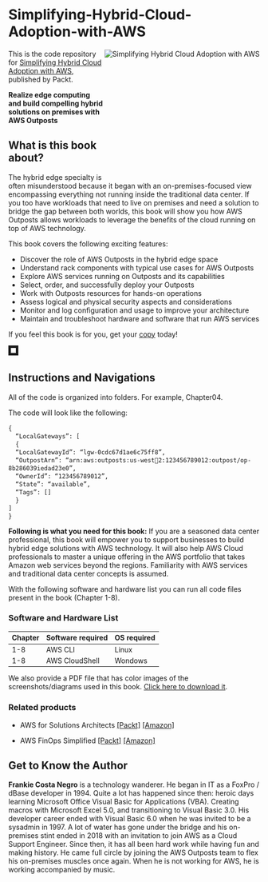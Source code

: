 # Simplifying-Hybrid-Cloud-Adoption-with-AWS

<a href="https://www.packtpub.com/product/simplifying-hybrid-cloud-adoption-with-aws/9781803231754"><img src="https://static.packt-cdn.com/products/9781803231754/cover/smaller" alt="Simplifying Hybrid Cloud Adoption with AWS" height="256px" align="right"></a>

This is the code repository for [Simplifying Hybrid Cloud Adoption with AWS](https://www.packtpub.com/product/simplifying-hybrid-cloud-adoption-with-aws/9781803231754), published by Packt.

**Realize edge computing and build compelling hybrid solutions on premises with AWS Outposts**

## What is this book about?
The hybrid edge specialty is often misunderstood because it began with an on-premises-focused view encompassing everything not running inside the traditional data center. If you too have workloads that need to live on premises and need a solution to bridge the gap between both worlds, this book will show you how AWS Outposts allows workloads to leverage the benefits of the cloud running on top of AWS technology.

This book covers the following exciting features:
* Discover the role of AWS Outposts in the hybrid edge space
* Understand rack components with typical use cases for AWS Outposts
* Explore AWS services running on Outposts and its capabilities
* Select, order, and successfully deploy your Outposts
* Work with Outposts resources for hands-on operations
* Assess logical and physical security aspects and considerations
* Monitor and log configuration and usage to improve your architecture
* Maintain and troubleshoot hardware and software that run AWS services

If you feel this book is for you, get your [copy](https://www.amazon.com/dp/1803231750) today!

<a href="https://www.packtpub.com/?utm_source=github&utm_medium=banner&utm_campaign=GitHubBanner"><img src="https://raw.githubusercontent.com/PacktPublishing/GitHub/master/GitHub.png" 
alt="https://www.packtpub.com/" border="5" /></a>

## Instructions and Navigations
All of the code is organized into folders. For example, Chapter04.

The code will look like the following:
```
{
  “LocalGateways”: [
  {
  “LocalGatewayId”: “lgw-0cdc67d1ae6c75ff8”,
  “OutpostArn”: “arn:aws:outposts:us-west2:123456789012:outpost/op-8b286039iedad23e0”,
  “OwnerId”: “123456789012”,
  “State”: “available”,
  “Tags”: []
  }
]
}
```

**Following is what you need for this book:**
If you are a seasoned data center professional, this book will empower you to support businesses to build hybrid edge solutions with AWS technology. It will also help AWS Cloud professionals to master a unique offering in the AWS portfolio that takes Amazon web services beyond the regions. Familiarity with AWS services and traditional data center concepts is assumed.

With the following software and hardware list you can run all code files present in the book (Chapter 1-8).
### Software and Hardware List
| Chapter | Software required | OS required |
| -------- | ------------------------------------ | ----------------------------------- |
| 1-8 | AWS CLI | Linux |
| 1-8 | AWS CloudShell | Wondows |

We also provide a PDF file that has color images of the screenshots/diagrams used in this book. [Click here to download it]( https://static.packt-cdn.com/downloads/9781803231754_ColorImages.pdf).

### Related products
* AWS for Solutions Architects [[Packt]](https://www.packtpub.com/product/aws-for-solutions-architects/9781789539233) [[Amazon]](https://www.amazon.in/dp/1789539234)

* AWS FinOps Simplified [[Packt]](https://www.packtpub.com/product/aws-finops-simplified/9781803247236) [[Amazon]](https://www.amazon.com/dp/1803247231)

## Get to Know the Author
**Frankie Costa Negro**
is a technology wanderer. He began in IT as a FoxPro / dBase developer in 1994. Quite a lot has happened since then: heroic days learning Microsoft Office Visual Basic for Applications (VBA). Creating macros with Microsoft Excel 5.0, and transitioning to Visual Basic 3.0. His developer career ended with Visual Basic 6.0 when he was invited to be a sysadmin in 1997. A lot of water has gone under the bridge and his on-premises stint ended in 2018 with an invitation to join AWS as a Cloud Support Engineer. Since then, it has all been hard work while having fun and making history. He came full circle by joining the AWS Outposts team to flex his on-premises muscles once again. When he is not working for AWS, he is working accompanied by music.
